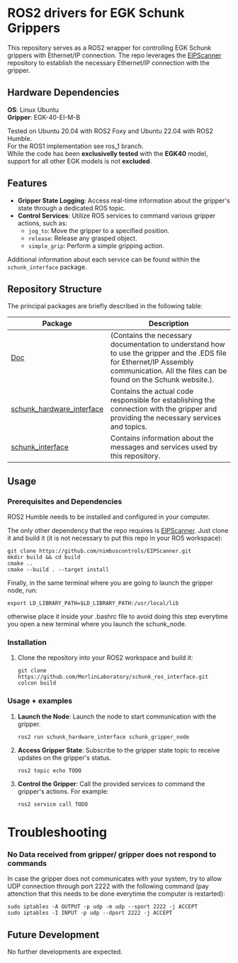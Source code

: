 # ROS2 drivers for EGK Schunk Grippers

This repository serves as a ROS2 wrapper for controlling EGK Schunk grippers with Ethernet/IP connection. The repo leverages the [EIPScanner](https://github.com/nimbuscontrols/EIPScanner) repository to establish the necessary Ethernet/IP connection with the gripper. 

## Hardware Dependencies

**OS**: Linux Ubuntu \
**Gripper**: EGK-40-EI-M-B

Tested on Ubuntu 20.04 with ROS2 Foxy and Ubuntu 22.04 with ROS2 Humble. \
For the ROS1 implementation see ros_1 branch.\
While the code has been **exclusivelly tested** with the **EGK40** model, support for all other EGK models is not **excluded**.

## Features

- **Gripper State Logging**: Access real-time information about the gripper's state through a dedicated ROS topic.
- **Control Services**: Utilize ROS services to command various gripper actions, such as:
  - `jog_to`: Move the gripper to a specified position.
  - `release`: Release any grasped object.
  - `simple_grip`: Perform a simple gripping action.

Additional information about each service can be found within the `schunk_interface` package.

## Repository Structure

The principal packages are briefly described in the following table:

| Package | Description |
| --- | --- |
| [Doc](Doc) | (Contains the necessary documentation to understand how to use the gripper and the .EDS file for Ethernet/IP Assembly communication. All the files can be found on the Schunk website.). |
| [schunk_hardware_interface](schunk_hardware_interface) |  Contains the actual code responsible for establishing the connection with the gripper and providing the necessary services and topics.  |
| [schunk_interface](schunk_interface) | Contains information about the messages and services used by this repository. |

## Usage

### Prerequisites and Dependencies
ROS2 Humble needs to be installed and configured in your computer.

The only other dependency that the repo requires is [EIPScanner](https://github.com/nimbuscontrols/EIPScanner). Just clone it and build it (it is not necessary to put this repo in your ROS workspace):
  ```
  git clone https://github.com/nimbuscontrols/EIPScanner.git
  mkdir build && cd build
  cmake ..
  cmake --build . --target install
  ```

  Finally, in the same terminal where you are going to launch the gripper node, run:
  ```
  export LD_LIBRARY_PATH=$LD_LIBRARY_PATH:/usr/local/lib
  ```
  otherwise place it inside your .bashrc file to avoid doing this step everytime you open a new terminal where you launch the schunk_node.

### Installation
1. Clone the repository into your ROS2 workspace and build it:
    ```
    git clone https://github.com/MerlinLaboratory/schunk_ros_interface.git
    colcon build
    ```

### Usage + examples
1. **Launch the Node**: Launch the node to start communication with the gripper.
    ```
    ros2 run schunk_hardware_interface schunk_gripper_node
    ```

2. **Access Gripper State**: Subscribe to the gripper state topic to receive updates on the gripper's status.
    ```
    ros2 topic echo TODO
    ```

3. **Control the Gripper**: Call the provided services to command the gripper's actions. For example:
    ```
    ros2 service call TODO
    ```

# Troubleshooting
### No Data received from gripper/ gripper does not respond to commands
In case the gripper does not communicates with your system, try to allow UDP connection through port 2222 with the following command (pay attenction that this needs to be done everytime the computer is restarted):
```
sudo iptables -A OUTPUT -p udp -m udp --sport 2222 -j ACCEPT
sudo iptables -I INPUT -p udp --dport 2222 -j ACCEPT
```

## Future Development

No further developments are expected.